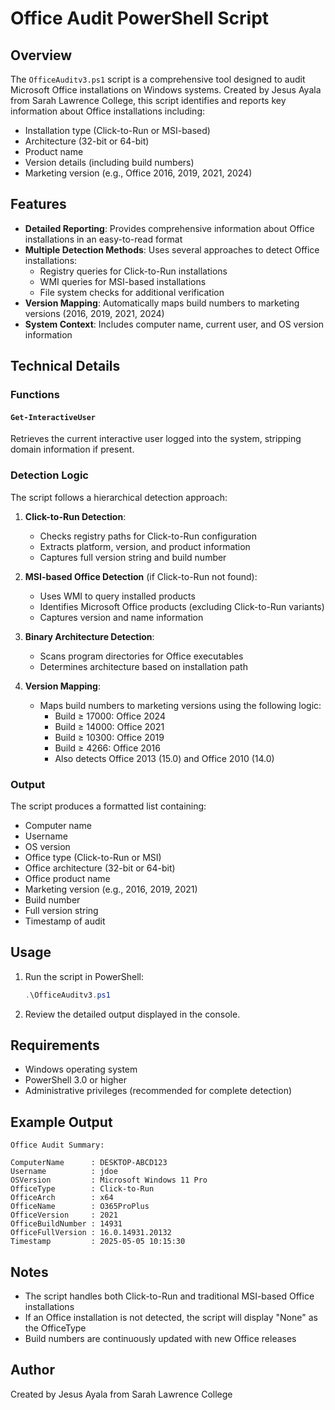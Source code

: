 # Office Audit PowerShell Script

## Overview
The `OfficeAuditv3.ps1` script is a comprehensive tool designed to audit Microsoft Office installations on Windows systems. Created by Jesus Ayala from Sarah Lawrence College, this script identifies and reports key information about Office installations including:

- Installation type (Click-to-Run or MSI-based)
- Architecture (32-bit or 64-bit)
- Product name
- Version details (including build numbers)
- Marketing version (e.g., Office 2016, 2019, 2021, 2024)

## Features

- **Detailed Reporting**: Provides comprehensive information about Office installations in an easy-to-read format
- **Multiple Detection Methods**: Uses several approaches to detect Office installations:
  - Registry queries for Click-to-Run installations
  - WMI queries for MSI-based installations
  - File system checks for additional verification
- **Version Mapping**: Automatically maps build numbers to marketing versions (2016, 2019, 2021, 2024)
- **System Context**: Includes computer name, current user, and OS version information

## Technical Details

### Functions

#### `Get-InteractiveUser`
Retrieves the current interactive user logged into the system, stripping domain information if present.

### Detection Logic

The script follows a hierarchical detection approach:

1. **Click-to-Run Detection**:
   - Checks registry paths for Click-to-Run configuration
   - Extracts platform, version, and product information
   - Captures full version string and build number

2. **MSI-based Office Detection** (if Click-to-Run not found):
   - Uses WMI to query installed products
   - Identifies Microsoft Office products (excluding Click-to-Run variants)
   - Captures version and name information

3. **Binary Architecture Detection**:
   - Scans program directories for Office executables
   - Determines architecture based on installation path

4. **Version Mapping**:
   - Maps build numbers to marketing versions using the following logic:
     - Build ≥ 17000: Office 2024
     - Build ≥ 14000: Office 2021
     - Build ≥ 10300: Office 2019
     - Build ≥ 4266: Office 2016
     - Also detects Office 2013 (15.0) and Office 2010 (14.0)

### Output

The script produces a formatted list containing:
- Computer name
- Username
- OS version
- Office type (Click-to-Run or MSI)
- Office architecture (32-bit or 64-bit)
- Office product name
- Marketing version (e.g., 2016, 2019, 2021)
- Build number
- Full version string
- Timestamp of audit

## Usage

1. Run the script in PowerShell:
   ```powershell
   .\OfficeAuditv3.ps1
   ```

2. Review the detailed output displayed in the console.

## Requirements

- Windows operating system
- PowerShell 3.0 or higher
- Administrative privileges (recommended for complete detection)

## Example Output

```
Office Audit Summary:

ComputerName      : DESKTOP-ABCD123
Username          : jdoe
OSVersion         : Microsoft Windows 11 Pro
OfficeType        : Click-to-Run
OfficeArch        : x64
OfficeName        : O365ProPlus
OfficeVersion     : 2021
OfficeBuildNumber : 14931
OfficeFullVersion : 16.0.14931.20132
Timestamp         : 2025-05-05 10:15:30
```

## Notes

- The script handles both Click-to-Run and traditional MSI-based Office installations
- If an Office installation is not detected, the script will display "None" as the OfficeType
- Build numbers are continuously updated with new Office releases

## Author
Created by Jesus Ayala from Sarah Lawrence College
